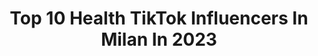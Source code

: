 ---
title: Top 10 Health TikTok Influencers In Milan In 2023
description: >-
  Find top health TikTok influencers in Milan in 2023. Most popular hashtags: #healthy #italy #food #fyp.
platform: TikTok
hits: 5
text_top: Analyze the best TikTok accounts on inBeat.
text_bottom: inBeat aggregates 5 TikTok influencers like this in Milan, Italy for you to contact.
profiles:
  - username: "cataldihealth"
    fullname: >-
      Cataldi Health 
    bio: >-
      Sharing BEST DELICIOUS FOOD 👌 Tiktok Beauty: @cataldibeauty www.cataldi.com
    location: "Italy"
    followers: 55100
    engagement: 1385
    commentsToLikes: 0.013724
    id: ck8s5jvwzg8i50j785nktn2vv
    verified: false
    hashtags: "#naturopata, #sweet, #cataldi, #fruit"
  - username: "valentina_galassi"
    fullname: >-
      valentina_galassi
    bio: >-
      •model •based in Milan 📍 •only positive vibes🌈and a healthy life 🌱🧘🏼‍♀️
    location: "Italy"
    followers: 45600
    engagement: 1278
    commentsToLikes: 0.010491
    id: ckbf9cmr707cj0j23glh8972f
    verified: false
    hashtags: "#photo, #model, #shooting, #modellife"
  - username: "marikaandgiada"
    fullname: >-
      M & G
    bio: >-
      • Milan 🇮🇹 • Instagram: marikaandgiada • Collab: sorichettigiada@gmail.com
    location: "Italy"
    followers: 264700
    engagement: 1216
    commentsToLikes: 0.007445
    id: ck8f8vjo63mkk0j78jjed68rf
    verified: false
    hashtags: "#macro, #flattummyapp, #summer, #homeworkout"
  - username: "eddy_kood"
    fullname: >-
      eddy 
    bio: >-
      📍 Milan 🇦🇱
    location: "Italy"
    followers: 2870
    engagement: 528
    commentsToLikes: 0.013272
    id: ckbqudcy2eshv0j23pfj5chxr
    verified: false
    hashtags: "#song, #italy, #milan, #viral"
  - username: "profundamente"
    fullname: >-
      Call me Olga ✨
    bio: >-
      D E E P | Aesthetic | Q U O T E S ✨ building a community ✨
    location: "Italy"
    followers: 31500
    engagement: 884
    commentsToLikes: 0.009273
    id: ckb9texx9r9180j23793fyj9o
    verified: false
    hashtags: "#summer, #quotesforyou, #chill, #ily"
  - username: "valentina_galassi"
    fullname: >-
      valentina_galassi
    bio: >-
      •model •based in Milan 📍 •only positive vibes🌈and a healthy life 🌱🧘🏼‍♀️
    location: "Italy"
    followers: 45600
    engagement: 1278
    commentsToLikes: 0.010491
    id: ckbf9cmr707cj0j23glh8972f
    verified: false
    hashtags: "#photo, #model, #shooting, #modellife"
  - username: "sissifacose"
    fullname: >-
      Sissi Fa Cose
    bio: >-
      Ma ciao! 😊 Yolo✌🏼Humor and a healthy life #SissiFaSport #SissiFaCibo
    location: "Italy"
    followers: 13100
    engagement: 418
    commentsToLikes: 0.037047
    id: ckdbqzqr1bzb40j23igguxv4i
    verified: false
    hashtags: "#parmigiano, #videoricetta, #sissifasport, #informacontiktok"
  - username: "giada_todesco"
    fullname: >-
      Giada Todesco 🍒
    bio: >-
      Welcome to my HEALTHY and FUNNY world 🌱😂 MY COOKBOOK 📚👇🏼
    location: "Italy"
    followers: 41400
    engagement: 547
    commentsToLikes: 0.010427
    id: ckbb5w65jw07c0j23fslzfnre
    verified: false
    hashtags: "#victoriassecret, #crispychallenge, #stratosfericaaaah, #scherzo"
  - username: "patty_shady99"
    fullname: >-
      Patrizia Vanessa
    bio: >-
      22 y.o ⚕️📚 🏥🇵🇱🇮🇹🏡Lucana Oggi è il mio 🎂 31-01-2021
    location: "Italy"
    followers: 24100
    engagement: 577
    commentsToLikes: 0.070347
    id: ckcpakto8eu2o0j23x16ijmd1
    verified: false
    hashtags: "#healthy, #viral, #healthylifestyle, #fy"
  - username: "cataldihealth"
    fullname: >-
      Cataldi Health 
    bio: >-
      Sharing BEST DELICIOUS FOOD 👌 Tiktok Beauty: @cataldibeauty www.cataldi.com
    location: "Italy"
    followers: 55100
    engagement: 1385
    commentsToLikes: 0.013724
    id: ck8s5jvwzg8i50j785nktn2vv
    verified: false
    hashtags: "#naturopata, #sweet, #cataldi, #fruit"
---